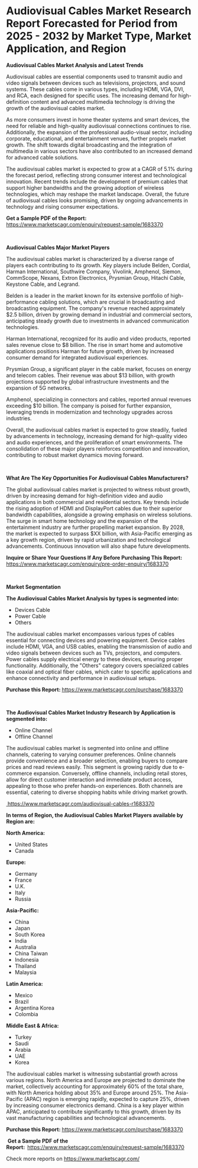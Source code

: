 <p><h1>Audiovisual Cables Market Research Report Forecasted for Period from 2025 -  2032 by Market Type, Market Application, and Region</h1></p><p><strong>Audiovisual Cables Market Analysis and Latest Trends</strong></p>
<p><p>Audiovisual cables are essential components used to transmit audio and video signals between devices such as televisions, projectors, and sound systems. These cables come in various types, including HDMI, VGA, DVI, and RCA, each designed for specific uses. The increasing demand for high-definition content and advanced multimedia technology is driving the growth of the audiovisual cables market. </p><p>As more consumers invest in home theater systems and smart devices, the need for reliable and high-quality audiovisual connections continues to rise. Additionally, the expansion of the professional audio-visual sector, including corporate, educational, and entertainment venues, further propels market growth. The shift towards digital broadcasting and the integration of multimedia in various sectors have also contributed to an increased demand for advanced cable solutions.</p><p>The audiovisual cables market is expected to grow at a CAGR of 5.1% during the forecast period, reflecting strong consumer interest and technological innovation. Recent trends include the development of premium cables that support higher bandwidths and the growing adoption of wireless technologies, which may reshape the market landscape. Overall, the future of audiovisual cables looks promising, driven by ongoing advancements in technology and rising consumer expectations.</p></p>
<p><strong>Get a Sample PDF of the Report:&nbsp;</strong> <a href="https://www.marketscagr.com/enquiry/request-sample/1683370?utm_campaign=2485&utm_medium=2&utm_source=Github&utm_content=ia&utm_term=06042025&utm_id=audiovisual-cables">https://www.marketscagr.com/enquiry/request-sample/1683370</a></p>
<p>&nbsp;</p>
<p><strong>Audiovisual Cables Major Market Players</strong></p>
<p><p>The audiovisual cables market is characterized by a diverse range of players each contributing to its growth. Key players include Belden, Cordial, Harman International, Southwire Company, Vivolink, Amphenol, Siemon, CommScope, Nexans, Extron Electronics, Prysmian Group, Hitachi Cable, Keystone Cable, and Legrand.</p><p>Belden is a leader in the market known for its extensive portfolio of high-performance cabling solutions, which are crucial in broadcasting and broadcasting equipment. The company's revenue reached approximately $2.5 billion, driven by growing demand in industrial and commercial sectors, anticipating steady growth due to investments in advanced communication technologies.</p><p>Harman International, recognized for its audio and video products, reported sales revenue close to $8 billion. The rise in smart home and automotive applications positions Harman for future growth, driven by increased consumer demand for integrated audiovisual experiences.</p><p>Prysmian Group, a significant player in the cable market, focuses on energy and telecom cables. Their revenue was about $13 billion, with growth projections supported by global infrastructure investments and the expansion of 5G networks.</p><p>Amphenol, specializing in connectors and cables, reported annual revenues exceeding $10 billion. The company is poised for further expansion, leveraging trends in modernization and technology upgrades across industries.</p><p>Overall, the audiovisual cables market is expected to grow steadily, fueled by advancements in technology, increasing demand for high-quality video and audio experiences, and the proliferation of smart environments. The consolidation of these major players reinforces competition and innovation, contributing to robust market dynamics moving forward.</p></p>
<p>&nbsp;</p>
<p><strong>What Are The Key Opportunities For Audiovisual Cables Manufacturers?</strong></p>
<p><p>The global audiovisual cables market is projected to witness robust growth, driven by increasing demand for high-definition video and audio applications in both commercial and residential sectors. Key trends include the rising adoption of HDMI and DisplayPort cables due to their superior bandwidth capabilities, alongside a growing emphasis on wireless solutions. The surge in smart home technology and the expansion of the entertainment industry are further propelling market expansion. By 2028, the market is expected to surpass $XX billion, with Asia-Pacific emerging as a key growth region, driven by rapid urbanization and technological advancements. Continuous innovation will also shape future developments.</p></p>
<p><strong>Inquire or Share Your Questions If Any Before Purchasing This Report:</strong> <a href="https://www.marketscagr.com/enquiry/pre-order-enquiry/1683370?utm_campaign=2485&utm_medium=2&utm_source=Github&utm_content=ia&utm_term=06042025&utm_id=audiovisual-cables">https://www.marketscagr.com/enquiry/pre-order-enquiry/1683370</a></p>
<p>&nbsp;</p>
<p><strong>Market Segmentation</strong></p>
<p><strong>The Audiovisual Cables Market Analysis by types is segmented into:</strong></p>
<p><ul><li>Devices Cable</li><li>Power Cable</li><li>Others</li></ul></p>
<p><p>The audiovisual cables market encompasses various types of cables essential for connecting devices and powering equipment. Device cables include HDMI, VGA, and USB cables, enabling the transmission of audio and video signals between devices such as TVs, projectors, and computers. Power cables supply electrical energy to these devices, ensuring proper functionality. Additionally, the "Others" category covers specialized cables like coaxial and optical fiber cables, which cater to specific applications and enhance connectivity and performance in audiovisual setups.</p></p>
<p><strong>Purchase this Report:&nbsp;</strong><a href="https://www.marketscagr.com/purchase/1683370?utm_campaign=2485&utm_medium=2&utm_source=Github&utm_content=ia&utm_term=06042025&utm_id=audiovisual-cables">https://www.marketscagr.com/purchase/1683370</a></p>
<p>&nbsp;</p>
<p><strong>The Audiovisual Cables Market Industry Research by Application is segmented into:</strong></p>
<p><ul><li>Online Channel</li><li>Offline Channel</li></ul></p>
<p><p>The audiovisual cables market is segmented into online and offline channels, catering to varying consumer preferences. Online channels provide convenience and a broader selection, enabling buyers to compare prices and read reviews easily. This segment is growing rapidly due to e-commerce expansion. Conversely, offline channels, including retail stores, allow for direct customer interaction and immediate product access, appealing to those who prefer hands-on experiences. Both channels are essential, catering to diverse shopping habits while driving market growth.</p></p>
<p><a href="https://www.marketscagr.com/audiovisual-cables-r1683370?utm_campaign=2485&utm_medium=2&utm_source=Github&utm_content=ia&utm_term=06042025&utm_id=audiovisual-cables">&nbsp;https://www.marketscagr.com/audiovisual-cables-r1683370</a></p>
<p><strong>In terms of Region, the Audiovisual Cables Market Players available by Region are:</strong></p>
<p>
    <p> <strong> North America: </strong>
        <ul>
            <li>United States</li>
            <li>Canada</li>
        </ul>
        </p> 
    <p> <strong> Europe: </strong>
        <ul>
            <li>Germany</li>
            <li>France</li>
            <li>U.K.</li>
            <li>Italy</li>
            <li>Russia</li>
        </ul>
        </p> 
    <p> <strong> Asia-Pacific: </strong>
        <ul>
            <li>China</li>
            <li>Japan</li>
            <li>South Korea</li>
            <li>India</li>
            <li>Australia</li>
            <li>China Taiwan</li>
            <li>Indonesia</li>
            <li>Thailand</li>
            <li>Malaysia</li>
        </ul>
        </p> 
    <p> <strong> Latin America: </strong>
        <ul>
            <li>Mexico</li>
            <li>Brazil</li>
            <li>Argentina Korea</li>
            <li>Colombia</li>
        </ul>
        </p> 
    <p> <strong> Middle East & Africa: </strong>
        <ul>
            <li>Turkey</li>
            <li>Saudi</li>
            <li>Arabia</li>
            <li>UAE</li>
            <li>Korea</li>
        </ul>
    </p>
    </p>
<p><p>The audiovisual cables market is witnessing substantial growth across various regions. North America and Europe are projected to dominate the market, collectively accounting for approximately 60% of the total share, with North America holding about 35% and Europe around 25%. The Asia-Pacific (APAC) region is emerging rapidly, expected to capture 25%, driven by increasing consumer electronics demand. China is a key player within APAC, anticipated to contribute significantly to this growth, driven by its vast manufacturing capabilities and technological advancements.</p></p>
<p><strong>Purchase this Report: </strong><a href="https://www.marketscagr.com/purchase/1683370?utm_campaign=2485&utm_medium=2&utm_source=Github&utm_content=ia&utm_term=06042025&utm_id=audiovisual-cables">https://www.marketscagr.com/purchase/1683370</a></p>
<p>&nbsp;<strong>Get a Sample PDF of the Report:&nbsp;&nbsp;</strong><a href="https://www.marketscagr.com/enquiry/request-sample/1683370?utm_campaign=2485&utm_medium=2&utm_source=Github&utm_content=ia&utm_term=06042025&utm_id=audiovisual-cables">https://www.marketscagr.com/enquiry/request-sample/1683370</a></p>
<p><strong></strong></p>
<p>Check more reports on <a href="https://www.marketscagr.com/?utm_campaign=2485&utm_medium=2&utm_source=Github&utm_content=ia&utm_term=06042025&utm_id=audiovisual-cables">https://www.marketscagr.com/</a></p>